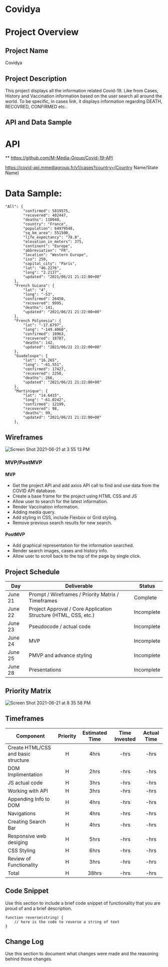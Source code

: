 # Covidya

# Project Overview

## Project Name

Covidya

## Project Description
 
This project displays all the information related Covid-19. Like from Cases, History and Vaccination information based on the user search all around the world. To be specific, in cases link, it displays information regarding DEATH, RECOVRED, CONFIRMED etc.. 

## API and Data Sample

# API

** https://github.com/M-Media-Group/Covid-19-API

https://covid-api.mmediagroup.fr/v1/cases?country=(Country Name/State Name)

# Data Sample: 
```
"All": {
        "confirmed": 5819575,
        "recovered": 402447,
        "deaths": 110940,
        "country": "France",
        "population": 64979548,
        "sq_km_area": 551500,
        "life_expectancy": "78.8",
        "elevation_in_meters": 375,
        "continent": "Europe",
        "abbreviation": "FR",
        "location": "Western Europe",
        "iso": 250,
        "capital_city": "Paris",
        "lat": "46.2276",
        "long": "2.2137",
        "updated": "2021/06/21 21:22:00+00"
    },
    "French Guiana": {
        "lat": "4",
        "long": "-53",
        "confirmed": 26450,
        "recovered": 9995,
        "deaths": 141,
        "updated": "2021/06/21 21:22:00+00"
    },
    "French Polynesia": {
        "lat": "-17.6797",
        "long": "-149.4068",
        "confirmed": 18963,
        "recovered": 18787,
        "deaths": 142,
        "updated": "2021/06/21 21:22:00+00"
    },
    "Guadeloupe": {
        "lat": "16.265",
        "long": "-61.551",
        "confirmed": 17427,
        "recovered": 2250,
        "deaths": 266,
        "updated": "2021/06/21 21:22:00+00"
    },
    "Martinique": {
        "lat": "14.6415",
        "long": "-61.0242",
        "confirmed": 12199,
        "recovered": 98,
        "deaths": 99,
        "updated": "2021/06/21 21:22:00+00"
    },
```


## Wireframes

![Screen Shot 2021-06-21 at 3 55 13 PM](https://user-images.githubusercontent.com/85080279/122837517-134c3700-d2a9-11eb-8d84-ef9733790996.png)

### MVP/PostMVP
  

#### MVP 

- Get the project API and add axios API call to find and use data from the COVID API database. 
- Create a base frame for the project using HTML CSS and JS
- Allow user to search for the latest information.
- Render Vaccination information.
- Adding media query.
- Add styling in CSS, include Flexbox or Grid styling.
- Remove previous search results for new search. 

#### PostMVP  

- Add graphical representation for the information searched.
- Render search images, cases and history info.
- Allow user to scroll back to the top of the page by single click.

## Project Schedule

|  Day | Deliverable | Status
|---|---| ---|
|June 21| Prompt / Wireframes / Priority Matrix / Timeframes | Complete
|June 22| Project Approval / Core Application Structure (HTML, CSS, etc.) | Incomplete
|June 23| Pseudocode / actual code | Incomplete
|June 24| MVP  | Incomplete
|June 25| PMVP and advance styling | Incomplete
|June 28| Presentations | Incomplete

## Priority Matrix

![Screen Shot 2021-06-21 at 8 35 58 PM](https://user-images.githubusercontent.com/85080279/122859102-4c4bd200-d2d0-11eb-97da-e8f4736c25d5.png)


## Timeframes

| Component | Priority | Estimated Time | Time Invested | Actual Time |
| --- | :---: |  :---: | :---: | :---: |
| Create HTML/CSS and basic structure| H | 4hrs| -hrs | -hrs |
| DOM Implimentation | H | 2hrs | -hrs | -hrs |
| JS actual code | H | 3hrs | -hrs | -hrs |
| Working with API | H | 3hrs| -hrs | -hrs |
| Appending Info to DOM | H | 4hrs | -hrs | -hrs |
| Navigations | H | 4hrs | -hrs | -hrs |
| Creating Search Bar | H | 4hrs | -hrs | -hrs |
| Responsive web desiging | H | 5hrs | -hrs | -hrs |
| CSS Styling | H | 6hrs | -hrs | -hrs |
| Review of Functionality | H | 3hrs | -hrs | -hrs |
| Total | H | 38hrs| -hrs | -hrs |

## Code Snippet

Use this section to include a brief code snippet of functionality that you are proud of and a brief description.  

```
function reverse(string) {
	// here is the code to reverse a string of text
}
```

## Change Log
 Use this section to document what changes were made and the reasoning behind those changes.  
